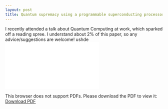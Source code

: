 ```yaml
---
layout: post
title: Quantum supremacy using a programmable superconducting processor (by Google AI, in Nature)
---
```


I recently attended a talk about Quantum Computing at work, which sparked off a reading spree. I understand about 2% of this paper, so any advice/suggestions are welcome!
ushde
<object data="{{ site.baseurl }}/static/qu-supremacy.pdf" type="application/pdf" width="700px" height="700px">
    <embed src="{{ site.baseurl }}/static/qu-supremacy.pdf">
        <p>This browser does not support PDFs. Please download the PDF to view it: <a href="{{ site.baseurl }}/static/qu-supremacy.pdf">Download PDF</a></p>
    </embed>
</object>